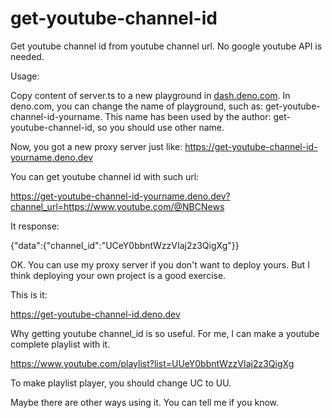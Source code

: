 # get-youtube-channel-id
Get youtube channel id from youtube channel url. No google youtube API is needed.

Usage: 

Copy content of server.ts to a new playground in [dash.deno.com](https://dash.deno.com). In deno.com, you can change the name of playground, such as: get-youtube-channel-id-yourname. This name has been used by the author: get-youtube-channel-id, so you should use other name.

Now, you got a new proxy server just like: https://get-youtube-channel-id-yourname.deno.dev

You can get youtube channel id with such url:

https://get-youtube-channel-id-yourname.deno.dev?channel_url=https://www.youtube.com/@NBCNews

It response:

{"data":{"channel_id":"UCeY0bbntWzzVIaj2z3QigXg"}}

OK. You can use my proxy server if you don't want to deploy yours. But I think deploying your own project is a good exercise. 

This is it:

https://get-youtube-channel-id.deno.dev

Why getting youtube channel_id is so useful. For me, I can make a youtube complete playlist with it.

https://www.youtube.com/playlist?list=UUeY0bbntWzzVIaj2z3QigXg

To make playlist player, you should change UC to UU.

Maybe there are other ways using it. You can tell me if you know.